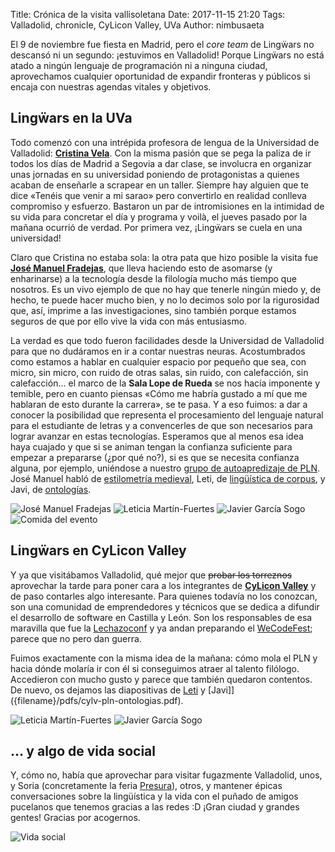 Title: Crónica de la visita vallisoletana
Date: 2017-11-15 21:20
Tags: Valladolid, chronicle, CyLicon Valley, UVa
Author: nimbusaeta

El 9 de noviembre fue fiesta en Madrid, pero el *core team* de Lingẅars no descansó ni un segundo: ¡estuvimos en Valladolid! Porque Lingẅars no está atado a ningún lenguaje de programación ni a ninguna ciudad, aprovechamos cualquier oportunidad de expandir fronteras y públicos si encaja con nuestras agendas vitales y objetivos.

## Lingẅars en la UVa

Todo comenzó con una intrépida profesora de lengua de la Universidad de Valladolid: **[Cristina Vela](https://twitter.com/cveladelfa)**. Con la misma pasión que se pega la paliza de ir todos los días de Madrid a Segovia a dar clase, se involucra en organizar unas jornadas en su universidad poniendo de protagonistas a quienes acaban de enseñarle a scrapear en un taller. Siempre hay alguien que te dice «Tenéis que venir a mi sarao» pero convertirlo en realidad conlleva compromiso y esfuerzo. Bastaron un par de intromisiones en la intimidad de su vida para concretar el día y programa y voilà, el jueves pasado por la mañana ocurrió de verdad. Por primera vez, ¡Lingẅars se cuela en una universidad!

Claro que Cristina no estaba sola: la otra pata que hizo posible la visita fue **[José Manuel Fradejas](https://twitter.com/jmfraderue)**, que lleva haciendo esto de asomarse (y enharinarse) a la tecnología desde la filología mucho más tiempo que nosotros. Es un vivo ejemplo de que no hay que tenerle ningún miedo y, de hecho, te puede hacer mucho bien, y no lo decimos solo por la rigurosidad que, así, imprime a las investigaciones, sino también porque estamos seguros de que por ello vive la vida con más entusiasmo.

La verdad es que todo fueron facilidades desde la Universidad de Valladolid para que no dudáramos en ir a contar nuestras neuras. Acostumbrados como estamos a hablar en cualquier espacio por pequeño que sea, con micro, sin micro, con ruido de otras salas, sin ruido, con calefacción, sin calefacción... el marco de la **Sala Lope de Rueda** se nos hacía imponente y temible, pero en cuanto piensas «Cómo me habría gustado a mí que me hablaran de esto durante la carrera», se te pasa. Y a eso fuimos: a dar a conocer la posibilidad que representa el procesamiento del lenguaje natural para el estudiante de letras y a convencerles de que son necesarios para lograr avanzar en estas tecnologías. Esperamos que al menos esa idea haya cuajado y que si se animan tengan la confianza suficiente para empezar a prepararse (¿por qué no?), si es que se necesita confianza alguna, por ejemplo, uniéndose a nuestro [grupo de autoapredizaje de PLN](http://gaplen.readthedocs.io/es/latest/introduction.html). José Manuel habló de [estilometría medieval]({filename}/pdfs/uva-estilometridieval.pdf), Leti, de [lingüística de corpus]({filename}/pdfs/uva-corpus&friends.pdf), y Javi, de [ontologías]({filename}/pdfs/uva-filologo-estructurado.pdf).

![José Manuel Fradejas]({filename}/images/uva-01.jpg)
![Leticia Martín-Fuertes]({filename}/images/uva-02.jpg)
![Javier García Sogo]({filename}/images/uva-03.jpg)
![Comida del evento]({filename}/images/uva-04.jpg)

## Lingẅars en CyLicon Valley

Y ya que visitábamos Valladolid, qué mejor que ~~probar los torreznos~~ aprovechar la tarde para poner cara a los integrantes de **[CyLicon Valley](https://cyliconvalley.es)** y de paso contarles algo interesante. Para quienes todavía no los conozcan, son una comunidad de emprendedores y técnicos que se dedica a difundir el desarrollo de software en Castilla y León. Son los responsables de esa maravilla que fue la [Lechazoconf](https://lechazoconf.com/) y ya andan preparando el [WeCodeFest](https://wecodefest.com/); parece que no pero dan guerra.

Fuimos exactamente con la misma idea de la mañana: cómo mola el PLN y hacia dónde molaría ir con él si conseguimos atraer al talento filólogo. Accedieron con mucho gusto y parece que también quedaron contentos. De nuevo, os dejamos las diapositivas de [Leti]({filename}/pdfs/cylv-intro-pln.pdf) y [Javi]]({filename}/pdfs/cylv-pln-ontologias.pdf).

![Leticia Martín-Fuertes]({filename}/images/uva-05.jpeg)
![Javier García Sogo]({filename}/images/uva-06.jpg)

## ... y algo de vida social

Y, cómo no, había que aprovechar para visitar fugazmente Valladolid, unos, y Soria (concretamente la feria [Presura](http://www.repoblacion.es/)), otros, y mantener épicas conversaciones sobre la lingüística y la vida con el puñado de amigos pucelanos que tenemos gracias a las redes :D ¡Gran ciudad y grandes gentes! Gracias por acogernos.

![Vida social]({filename}/images/uva-07.jpg)
